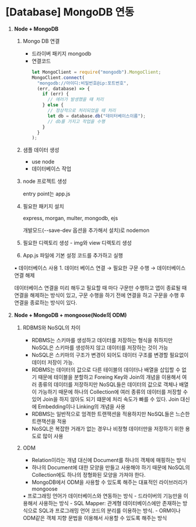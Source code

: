 # [Database] MongoDB 연동

1. **Node + MongoDB**

   1. Mongo DB 연결
      - 드라이버 패키지
        mongodb
      - 연결코드
        ```jsx
        let MongoClient = require("mongodb").MongoClient;
        MongoClient.connect(
          "mongodb://아이디:비밀번호@ip:포트번호",
          (err, database) => {
            if (err) {
              // 에러가 발생했을 떄 처리
            } else {
              // 정상적으로 처리되었을 때 처리
              let db = database.db("데이터베이스이름");
              // db를 가지고 작업을 수행
            }
          }
        );
        ```
   2. 샘플 데이터 생성
      - use node
      - 데이터베이스 작업
   3. node 프로젝트 생성

      entry point는 app.js

   4. 필요한 패키지 설치

      express, morgan, multer, mongodb, ejs

      개발모드(--save-dev 옵션을 추가해서 설치)로 nodemon

   5. 필요한 디렉토리 생성 - img와 view 디렉토리 생성
   6. App.js 파일에 기본 설정 코드를 추가하고 실행

   <aside>
   ▪️ 데이터베이스 사용
   1. 데이터 베이스 연결 → 필요한 구문 수행 → 데이터베이스 연결 해제

   데이터베이스 연결을 미리 해두고 필요할 때 마다 구문만 수행하고 앱이 종료될 때 연결을 해제하는 방식이 있고, 구문 수행을 하기 전에 연결을 하고 구문을 수행 후 연결을 종료하는 방식이 있다.

   </aside>

2. **Node + MongoDB + mongoose(Node의 ODM)**

   1. RDBMS와 NoSQL의 차이
      - RDBMS는 스키마를 생성하고 데이터를 저장하는 형식을 취하지만 NoSQL은 스키마를 생성하지 않고 데이터를 저장하는 것이 가능
      - NoSQL은 스키마의 구조가 변경이 되어도 데이터 구조를 변경할 필요없이 데이터 저장이 가능.
      - RDBMS는 데이터의 값으로 다른 테이블의 데이터나 배열을 삽입할 수 없기 때문에 테이블을 분할하고 Foreing Key와 Join의 개념을 이용해서 여러 종류의 데이터를 저장하지만 NoSQL들은 데이터의 값으로 객체나 배열이 가능하기 때문에 하나의 Collection에 여러 종류의 데이터를 저장할 수 있어 Join을 하지 않아도 되기 떄문에 처리 속도가 빠를 수 있다. Join 대신에 Embedding이나 Linking의 개념을 사용
      - RDBMS는 일반적으로 엄격한 트랜잭션을 적용하지만 NoSQL들은 느슨한 트랜잭션을 적용
      - NoSQL은 복잡한 거래가 없는 경우나 비정형 데이터만을 저장하기 위한 용도로 많이 사용
   2. ODM

      - Relation이라는 개념 대신에 Document를 하나의 객체에 매핑하는 방식
      - 하나의 Document에 대한 모양을 만들고 사용해야 하기 때문에 NoSQL의 Collection에도 하나의 정형화된 모양을 가져야 한다.
      - MongoDB에서 ODM을 사용할 수 있도록 해주는 대표적인 라이브러리가 mongoose

      <aside>
      ▪️ 프로그래밍 언어가 데이터베이스와 연동하는 방식
      - 드라이버의 기능만을 이용해서 사용하는 방식
      - SQL Mapper: 관계형 데이터베이스에만 존재하는 방식으로 SQL과 프로그래밍 언어 코드의 분리를 이용하는 방식.
      - ORM이나 ODM같은 객체 지향 문법을 이용해서 사용할 수 있도록 해주는 방식

      </aside>
